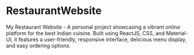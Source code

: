 # RestaurantWebsite
My Restaurant Website - A personal project showcasing a vibrant online platform for the best Indian cuisine. Built using ReactJS, CSS, and Material-UI, it features a user-friendly, responsive interface, delicious menu display, and easy ordering options.
